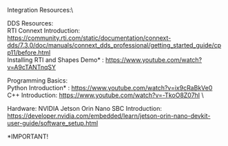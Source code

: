 Integration Resources:\

DDS Resources:\
RTI Connext Introduction: https://community.rti.com/static/documentation/connext-dds/7.3.0/doc/manuals/connext_dds_professional/getting_started_guide/cpp11/before.html     \
Installing RTI and Shapes Demo* : https://www.youtube.com/watch?v=A9cTANTnqSY

Programming Basics:\
Python Introduction* : https://www.youtube.com/watch?v=ix9cRaBkVe0 \
C++ Introduction: https://www.youtube.com/watch?v=-TkoO8Z07hI    \

Hardware:
NVIDIA Jetson Orin Nano SBC Introduction: https://developer.nvidia.com/embedded/learn/jetson-orin-nano-devkit-user-guide/software_setup.html




*IMPORTANT!
